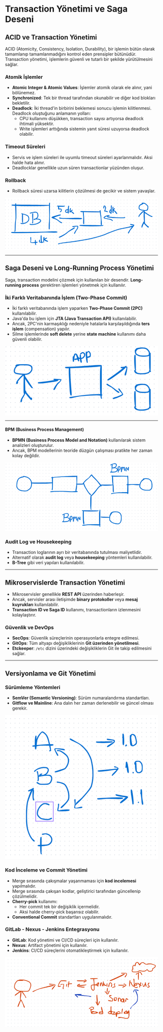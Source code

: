 # Transaction Yönetimi ve Saga Deseni

## ACID ve Transaction Yönetimi
ACID (Atomicity, Consistency, Isolation, Durability), bir işlemin bütün olarak tamamlanıp tamamlanmadığını kontrol eden prensipler bütünüdür. Transaction yönetimi, işlemlerin güvenli ve tutarlı bir şekilde yürütülmesini sağlar.

### Atomik İşlemler
- **Atomic Integer & Atomic Values**: İşlemler atomik olarak ele alınır, yani bölünemez.
- **Synchronized**: Tek bir thread tarafından okunabilir ve diğer kod blokları bekletilir.
- **Deadlock**: İki thread'in birbirini beklemesi sonucu işlemin kilitlenmesi. Deadlock oluştuğunu anlamanın yolları:
  - CPU kullanımı düşükken, transaction sayısı artıyorsa deadlock ihtimali yüksektir.
  - Write işlemleri arttığında sistemin yanıt süresi uzuyorsa deadlock olabilir.

### Timeout Süreleri
- Servis ve işlem süreleri ile uyumlu timeout süreleri ayarlanmalıdır. Aksi halde hata alınır.
- Deadlocklar genellikle uzun süren transactionlar yüzünden oluşur.

### Rollback
- Rollback süresi uzarsa kilitlerin çözülmesi de gecikir ve sistem yavaşlar.

![ROLLBACK](images/6.png)

---

## Saga Deseni ve Long-Running Process Yönetimi
Saga, transaction modelini çözmek için kullanılan bir desendir. **Long-running process** gerektiren işlemleri yönetmek için kullanılır.

### İki Farklı Veritabanında İşlem (Two-Phase Commit)
- İki farklı veritabanında işlem yaparken **Two-Phase Commit (2PC)** kullanılabilir.
- Java'da bu işlem için **JTA (Java Transaction API)** kullanılabilir.
- Ancak, 2PC'nin karmaşıklığı nedeniyle hatalarla karşılaşıldığında **ters işlem** (compensation) yapılır.
- Silme işlemlerinde **soft delete** yerine **state machine** kullanımı daha güvenli olabilir.

![TWPC](images/7.png)

---

#### BPM (Business Process Management)
- **BPMN (Business Process Model and Notation)** kullanılarak sistem analizleri oluşturulur.
- Ancak, BPM modellerinin teoride düzgün çalışması pratikte her zaman kolay değildir.

![BPMN](images/8.png)

### Audit Log ve Housekeeping
- Transaction loglarının ayrı bir veritabanında tutulması maliyetlidir.
- Alternatif olarak **audit log** veya **housekeeping** yöntemleri kullanılabilir.
- **B-Tree** gibi veri yapıları kullanılabilir.

---

## Mikroservislerde Transaction Yönetimi
- Mikroservisler genellikle **REST API** üzerinden haberleşir.
- Ancak, servisler arası iletişimde **binary protokoller** veya **mesaj kuyrukları** kullanılabilir.
- **Transaction ID ve Saga ID** kullanımı, transactionların izlenmesini kolaylaştırır.

### Güvenlik ve DevOps
- **SecOps**: Güvenlik süreçlerinin operasyonlarla entegre edilmesi.
- **GitOps**: Tüm altyapı değişikliklerinin **Git üzerinden yönetilmesi**.
- **Etckeeper**: `/etc` dizini üzerindeki değişikliklerin Git ile takip edilmesini sağlar.

---

## Versiyonlama ve Git Yönetimi
### Sürümleme Yöntemleri
- **SemVer (Semantic Versioning)**: Sürüm numaralandırma standartları.
- **Gitflow ve Mainline**: Ana dalın her zaman derlenebilir ve güncel olması gerekir.

![surum_takibi](images/9.png)

### Kod İnceleme ve Commit Yönetimi
- Merge sırasında çakışmalar yaşanmaması için **kod incelemesi** yapılmalıdır.
- Merge sırasında çakışan kodlar, geliştirici tarafından güncellenip çözülmelidir.
- **Cherry-pick** kullanımı:
  - Her commit tek bir değişiklik içermelidir.
  - Aksi halde cherry-pick başarısız olabilir.
- **Conventional Commit** standartları uygulanmalıdır.

### GitLab - Nexus - Jenkins Entegrasyonu
- **GitLab**: Kod yönetimi ve CI/CD süreçleri için kullanılır.
- **Nexus**: Artifact yönetimi için kullanılır.
- **Jenkins**: CI/CD süreçlerini otomatikleştirmek için kullanılır.

![gitlab-nexus-jenkins](images/10.png)

